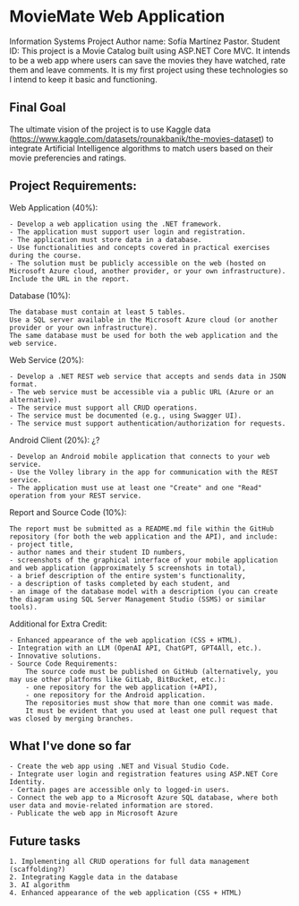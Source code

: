 # MovieMate Web Application
Information Systems Project
Author name: Sofía Martínez Pastor. Student ID: 
This project is a Movie Catalog built using ASP.NET Core MVC. It intends to be a web app where users can save the movies they have watched, rate them and leave comments. It is my first project using these technologies so I intend to keep it basic and functioning.

## Final Goal
The ultimate vision of the project is to use Kaggle data (https://www.kaggle.com/datasets/rounakbanik/the-movies-dataset) to integrate Artificial Intelligence algorithms to match users based on their movie preferencies and ratings.

## Project Requirements:
Web Application (40%):
 
    - Develop a web application using the .NET framework.
    - The application must support user login and registration.
    - The application must store data in a database.
    - Use functionalities and concepts covered in practical exercises during the course.
    - The solution must be publicly accessible on the web (hosted on Microsoft Azure cloud, another provider, or your own infrastructure). Include the URL in the report.
 
Database (10%):
 
    The database must contain at least 5 tables.
    Use a SQL server available in the Microsoft Azure cloud (or another provider or your own infrastructure).
    The same database must be used for both the web application and the web service.
 
Web Service (20%):
 
    - Develop a .NET REST web service that accepts and sends data in JSON format.
    - The web service must be accessible via a public URL (Azure or an alternative).
    - The service must support all CRUD operations.
    - The service must be documented (e.g., using Swagger UI).
    - The service must support authentication/authorization for requests.
 
Android Client (20%): ¿?
 
    - Develop an Android mobile application that connects to your web service.
    - Use the Volley library in the app for communication with the REST service.
    - The application must use at least one "Create" and one "Read" operation from your REST service.
 
Report and Source Code (10%):
 
    The report must be submitted as a README.md file within the GitHub repository (for both the web application and the API), and include:
    - project title,
    - author names and their student ID numbers,
    - screenshots of the graphical interface of your mobile application and web application (approximately 5 screenshots in total),
    - a brief description of the entire system's functionality,
    - a description of tasks completed by each student, and
    - an image of the database model with a description (you can create the diagram using SQL Server Management Studio (SSMS) or similar tools).
 
Additional for Extra Credit:
 
    - Enhanced appearance of the web application (CSS + HTML).
    - Integration with an LLM (OpenAI API, ChatGPT, GPT4All, etc.).
    - Innovative solutions.
    - Source Code Requirements:
        The source code must be published on GitHub (alternatively, you may use other platforms like GitLab, BitBucket, etc.):
        - one repository for the web application (+API),
        - one repository for the Android application.
        The repositories must show that more than one commit was made.
        It must be evident that you used at least one pull request that was closed by merging branches.



## What I've done so far
    - Create the web app using .NET and Visual Studio Code.
    - Integrate user login and registration features using ASP.NET Core Identity.
    - Certain pages are accessible only to logged-in users.
    - Connect the web app to a Microsoft Azure SQL database, where both user data and movie-related information are stored.
    - Publicate the web app in Microsoft Azure

## Future tasks
    1. Implementing all CRUD operations for full data management (scaffolding?)
    2. Integrating Kaggle data in the database
    3. AI algorithm
    4. Enhanced appearance of the web application (CSS + HTML)